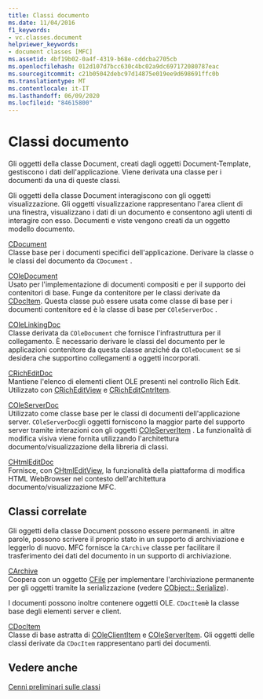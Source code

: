 ```yaml
---
title: Classi documento
ms.date: 11/04/2016
f1_keywords:
- vc.classes.document
helpviewer_keywords:
- document classes [MFC]
ms.assetid: 4bf19b02-0a4f-4319-b68e-cddcba2705cb
ms.openlocfilehash: 012d107d7bcc630c4bc02a9dc697172080787eac
ms.sourcegitcommit: c21b05042debc97d14875e019ee9d698691ffc0b
ms.translationtype: MT
ms.contentlocale: it-IT
ms.lasthandoff: 06/09/2020
ms.locfileid: "84615800"
---
```

# <a name="document-classes"></a>Classi documento

Gli oggetti della classe Document, creati dagli oggetti Document-Template, gestiscono i dati dell'applicazione. Viene derivata una classe per i documenti da una di queste classi.

Gli oggetti della classe Document interagiscono con gli oggetti visualizzazione. Gli oggetti visualizzazione rappresentano l'area client di una finestra, visualizzano i dati di un documento e consentono agli utenti di interagire con esso. Documenti e viste vengono creati da un oggetto modello documento.

[CDocument](reference/cdocument-class.md)<br/>
Classe base per i documenti specifici dell'applicazione. Derivare la classe o le classi del documento da `CDocument` .

[COleDocument](reference/coledocument-class.md)<br/>
Usato per l'implementazione di documenti compositi e per il supporto dei contenitori di base. Funge da contenitore per le classi derivate da [CDocItem](reference/cdocitem-class.md). Questa classe può essere usata come classe di base per i documenti contenitore ed è la classe di base per `COleServerDoc` .

[COleLinkingDoc](reference/colelinkingdoc-class.md)<br/>
Classe derivata da `COleDocument` che fornisce l'infrastruttura per il collegamento. È necessario derivare le classi del documento per le applicazioni contenitore da questa classe anziché da `COleDocument` se si desidera che supportino collegamenti a oggetti incorporati.

[CRichEditDoc](reference/cricheditdoc-class.md)<br/>
Mantiene l'elenco di elementi client OLE presenti nel controllo Rich Edit. Utilizzato con [CRichEditView](reference/cricheditview-class.md) e [CRichEditCntrItem](reference/cricheditcntritem-class.md).

[COleServerDoc](reference/coleserverdoc-class.md)<br/>
Utilizzato come classe base per le classi di documenti dell'applicazione server. `COleServerDoc`gli oggetti forniscono la maggior parte del supporto server tramite interazioni con gli oggetti [COleServerItem](reference/coleserveritem-class.md) . La funzionalità di modifica visiva viene fornita utilizzando l'architettura documento/visualizzazione della libreria di classi.

[CHtmlEditDoc](reference/chtmleditdoc-class.md)<br/>
Fornisce, con [CHtmlEditView](reference/chtmleditview-class.md), la funzionalità della piattaforma di modifica HTML WebBrowser nel contesto dell'architettura documento/visualizzazione MFC.

## <a name="related-classes"></a>Classi correlate

Gli oggetti della classe Document possono essere permanenti. in altre parole, possono scrivere il proprio stato in un supporto di archiviazione e leggerlo di nuovo. MFC fornisce la `CArchive` classe per facilitare il trasferimento dei dati del documento in un supporto di archiviazione.

[CArchive](reference/carchive-class.md)<br/>
Coopera con un oggetto [CFile](reference/cfile-class.md) per implementare l'archiviazione permanente per gli oggetti tramite la serializzazione (vedere [CObject:: Serialize](reference/cobject-class.md#serialize)).

I documenti possono inoltre contenere oggetti OLE. `CDocItem`è la classe base degli elementi server e client.

[CDocItem](reference/cdocitem-class.md)<br/>
Classe di base astratta di [COleClientItem](reference/coleclientitem-class.md) e [COleServerItem](reference/coleserveritem-class.md). Gli oggetti delle classi derivate da `CDocItem` rappresentano parti dei documenti.

## <a name="see-also"></a>Vedere anche

[Cenni preliminari sulle classi](class-library-overview.md)
